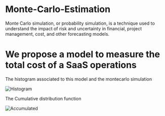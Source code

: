 Monte-Carlo-Estimation
======================

Monte Carlo simulation, or probability simulation, is a technique used to understand the impact of risk and uncertainty in financial, project management, cost, and other forecasting models.

We propose a model to measure the total cost of a SaaS operations
======================

The histogram associated to this model and the montecarlo simulation

![Histogram](https://raw.github.com/rmaestre/Monte-Carlo-Estimation/master/results/histogram.png)

The Cumulative distribution function

![Accumulated](https://raw.github.com/rmaestre/Monte-Carlo-Estimation/master/results/accumulated.png)
